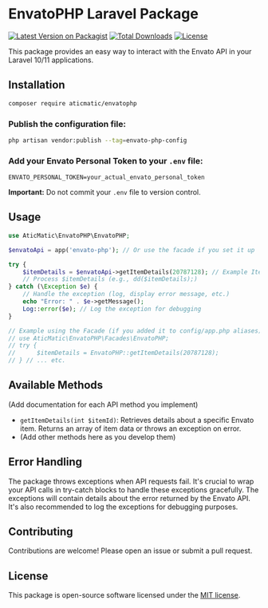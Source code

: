 # EnvatoPHP Laravel Package

[![Latest Version on Packagist](https://img.shields.io/packagist/v/aticmatic/envatophp)](https://packagist.org/packages/aticmatic/envatophp)
[![Total Downloads](https://img.shields.io/packagist/dt/aticmatic/envatophp)](https://packagist.org/packages/aticmatic/envatophp)
[![License](https://img.shields.io/github/license/aticmatic/envatophp)](https://github.com/aticmatic/envatophp/blob/main/LICENSE)

This package provides an easy way to interact with the Envato API in your Laravel 10/11 applications.

## Installation

```bash
composer require aticmatic/envatophp
```

### Publish the configuration file:

```bash
php artisan vendor:publish --tag=envato-php-config
```

### Add your Envato Personal Token to your `.env` file:

```env
ENVATO_PERSONAL_TOKEN=your_actual_envato_personal_token
```

**Important:** Do not commit your `.env` file to version control.

## Usage

```php
use AticMatic\EnvatoPHP\EnvatoPHP;

$envatoApi = app('envato-php'); // Or use the facade if you set it up

try {
    $itemDetails = $envatoApi->getItemDetails(20787128); // Example Item ID
    // Process $itemDetails (e.g., dd($itemDetails);)
} catch (\Exception $e) {
    // Handle the exception (log, display error message, etc.)
    echo "Error: " . $e->getMessage();
    Log::error($e); // Log the exception for debugging
}

// Example using the Facade (if you added it to config/app.php aliases):
// use AticMatic\EnvatoPHP\Facades\EnvatoPHP;
// try {
//      $itemDetails = EnvatoPHP::getItemDetails(20787128);
// } // ... etc.
```

## Available Methods

(Add documentation for each API method you implement)

- `getItemDetails(int $itemId)`: Retrieves details about a specific Envato item. Returns an array of item data or throws an exception on error.
- (Add other methods here as you develop them)

## Error Handling

The package throws exceptions when API requests fail. It's crucial to wrap your API calls in try-catch blocks to handle these exceptions gracefully. The exceptions will contain details about the error returned by the Envato API. It's also recommended to log the exceptions for debugging purposes.

## Contributing

Contributions are welcome! Please open an issue or submit a pull request.

## License

This package is open-source software licensed under the [MIT license](LICENSE).


